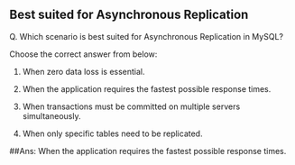 ## Best suited for Asynchronous Replication

Q. Which scenario is best suited for Asynchronous Replication in MySQL?

Choose the correct answer from below:

  1. When zero data loss is essential.

  2. When the application requires the fastest possible response times.

  3. When transactions must be committed on multiple servers simultaneously.

  4. When only specific tables need to be replicated.

##Ans:
When the application requires the fastest possible response times.
